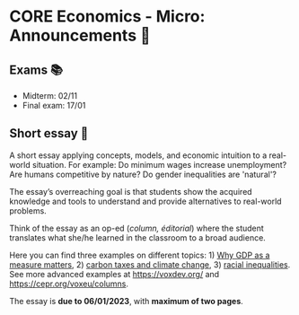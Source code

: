 # CORE Economics - Micro: Announcements :loudspeaker:

## **Exams** :books:

- Midterm: 02/11
- Final exam: 17/01

## **Short essay** :page_facing_up: 

A short essay applying concepts, models, and economic intuition to a real-world situation. 
For example: Do minimum wages increase unemployment? Are humans competitive by nature? Do gender inequalities are 'natural'?

The essay’s overreaching goal is that students show the acquired knowledge and tools to understand and provide alternatives to real-world problems.

Think of the essay as an op-ed (*column, éditorial*) where the student translates what she/he learned in the classroom to a broad audience.

Here you can find three examples on different topics: 1) [Why GDP as a measure matters](https://noahpinion.substack.com/p/four-reasons-why-gdp-is-a-useful), 2) [carbon taxes and climate change](https://www.project-syndicate.org/commentary/environmental-tariffs-carbon-taxes-on-imports-game-changer-by-daron-acemoglu-2022-07), 3) [racial inequalities](https://www.parisschoolofeconomics.eu/en/economics-for-everybody/for-a-wider-audience/5-papers-in-5-minutes/december-2021/unveiling-the-cosmic-race-racial-inequalities-in-latin-america). See more advanced examples at https://voxdev.org/ and https://cepr.org/voxeu/columns.

The essay is **due to 06/01/2023**, with **maximum of two pages**.
